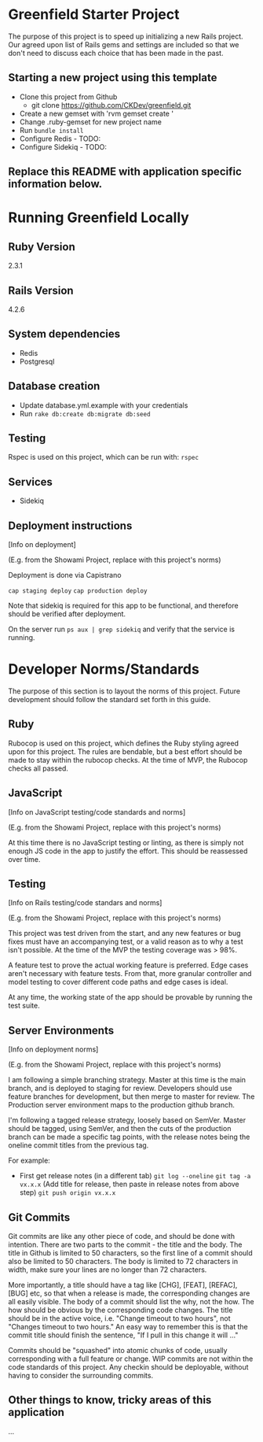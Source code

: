 # Greenfield Starter Project

The purpose of this project is to speed up initializing a new Rails
project.  Our agreed upon list of Rails gems and settings are included so
that we don't need to discuss each choice that has been made in the past.

## Starting a new project using this template

* Clone this project from Github
  - git clone https://github.com/CKDev/greenfield.git
* Create a new gemset with 'rvm gemset create <project name>'
* Change .ruby-gemset for new project name
* Run `bundle install`
* Configure Redis - TODO:
* Configure Sidekiq - TODO:

## Replace this README with application specific information below.

# Running Greenfield Locally

## Ruby Version
2.3.1

## Rails Version
4.2.6

## System dependencies
* Redis
* Postgresql

## Database creation

* Update database.yml.example with your credentials
* Run `rake db:create db:migrate db:seed`

## Testing

Rspec is used on this project, which can be run with: `rspec`

## Services

* Sidekiq

## Deployment instructions

[Info on deployment]

(E.g. from the Showami Project, replace with this project's norms)

Deployment is done via Capistrano

`cap staging deploy`
`cap production deploy`

Note that sidekiq is required for this app to be functional, and therefore should be verified after deployment.

On the server run `ps aux | grep sidekiq` and verify that the service is running.

# Developer Norms/Standards

The purpose of this section is to layout the norms of this project.  Future development should follow the standard set forth in this guide.

## Ruby

Rubocop is used on this project, which defines the Ruby styling agreed upon for this project.  The rules are bendable, but a best effort should be made to stay within the rubocop checks.  At the time of MVP, the Rubocop checks all passed.

## JavaScript

[Info on JavaScript testing/code standards and norms]

(E.g. from the Showami Project, replace with this project's norms)

At this time there is no JavaScript testing or linting, as there is simply not enough JS code in the app to justify the effort. This should be reassessed over time.

## Testing

[Info on Rails testing/code standars and norms]

(E.g. from the Showami Project, replace with this project's norms)

This project was test driven from the start, and any new features or bug fixes must have an accompanying test, or a valid reason as to why a test isn't possible. At the time of the MVP the testing coverage was > 98%.

A feature test to prove the actual working feature is preferred.  Edge cases aren't necessary with feature tests.  From that, more granular controller and model testing to cover different code paths and edge cases is ideal.

At any time, the working state of the app should be provable by running the test suite.

## Server Environments

[Info on deployment norms]

(E.g. from the Showami Project, replace with this project's norms)

I am following a simple branching strategy.  Master at this time is the main branch, and is deployed to staging for review.  Developers should use feature branches for development, but then merge to master for review. The Production server environment maps to the production github branch.

I'm following a tagged release strategy, loosely based on SemVer.  Master should be tagged, using SemVer, and then the cuts of the production branch can be made a specific tag points, with the release notes being the oneline commit titles from the previous tag.

For example:

* First get release notes (in a different tab)
`git log --oneline`
`git tag -a vx.x.x` (Add title for release, then paste in release notes from above step)
`git push origin vx.x.x`

## Git Commits

Git commits are like any other piece of code, and should be done with intention.  There are two parts to the commit - the
title and the body.  The title in Github is limited to 50 characters, so the first line of a commit should also be limited to 50 characters.  The body is limited to 72 characters in width, make sure your lines are no longer than 72 characters.

More importantly, a title should have a tag like [CHG], [FEAT], [REFAC], [BUG] etc, so that when a release is made, the corresponding changes are all easily visible.  The body of a commit should list the why, not the how.  The how should be obvious by the corresponding code changes.  The title should be in the active voice, i.e. "Change timeout to two hours", not "Changes timeout to two hours."  An easy way to remember this is that the commit title should finish the sentence, "If I pull in this change it will ..."

Commits should be "squashed" into atomic chunks of code, usually corresponding with a full feature or change.  WIP commits are not within the code standards of this project.  Any checkin should be deployable, without having to consider the surrounding commits.

## Other things to know, tricky areas of this application

...


